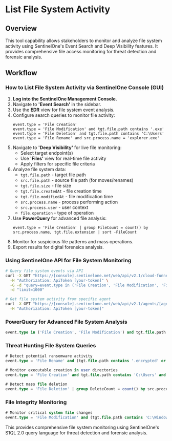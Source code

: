 # List File System Activity

## Overview

This tool capability allows stakeholders to monitor and analyze file system activity using SentinelOne's Event Search and Deep Visibility features. It provides comprehensive file access monitoring for threat detection and forensic analysis.

## Workflow

### How to List File System Activity via SentinelOne Console (GUI)

1. **Log into the SentinelOne Management Console.**
2. Navigate to **'Event Search'** in the sidebar.
3. Use the **EDR** view for file system event analysis.
4. Configure search queries to monitor file activity:
   ```
   event.type = 'File Creation'
   event.type = 'File Modification' and tgt.file.path contains '.exe'
   event.type = 'File Deletion' and tgt.file.path contains 'C:\Users'
   event.type = 'File Rename' and src.process.name = 'explorer.exe'
   ```
5. Navigate to **'Deep Visibility'** for live file monitoring:
   - Select target endpoint(s)
   - Use **'Files'** view for real-time file activity
   - Apply filters for specific file criteria
6. Analyze file system data:
   - `tgt.file.path` - target file path
   - `src.file.path` - source file path (for moves/renames)
   - `tgt.file.size` - file size
   - `tgt.file.createdAt` - file creation time
   - `tgt.file.modifiedAt` - file modification time
   - `src.process.name` - process performing action
   - `src.process.user` - user context
   - `file.operation` - type of operation
7. Use **PowerQuery** for advanced file analysis:
   ```
   event.type = 'File Creation' | group FileCount = count() by src.process.name, tgt.file.extension | sort -FileCount
   ```
8. Monitor for suspicious file patterns and mass operations.
9. Export results for digital forensics analysis.

### Using SentinelOne API for File System Monitoring

```bash
# Query file system events via API
curl -X GET "https://[console].sentinelone.net/web/api/v2.1/cloud-funnel/events" \
  -H "Authorization: ApiToken [your-token]" \
  -G -d "query=event.type in ('File Creation', 'File Modification', 'File Deletion')" \
  -d "limit=1000"

# Get file system activity from specific agent
curl -X GET "https://[console].sentinelone.net/web/api/v2.1/agents/[agent-id]/file-activity" \
  -H "Authorization: ApiToken [your-token]"
```

### PowerQuery for Advanced File System Analysis

```sql
event.type in ('File Creation', 'File Modification') and tgt.file.path contains '.exe' | group FileCount = count(), DistinctPaths = estimate_distinct(tgt.file.path) by src.process.name, src.process.user | filter FileCount > 50 | sort -FileCount
```

### Threat Hunting File System Queries

```sql
# Detect potential ransomware activity
event.type = 'File Rename' and (tgt.file.path contains '.encrypted' or tgt.file.path contains '.locked') | group RenameCount = count() by src.process.name, src.process.user | filter RenameCount > 10

# Monitor executable creation in user directories
event.type = 'File Creation' and tgt.file.path contains 'C:\Users' and tgt.file.path ends_with '.exe' | project src.process.name, src.process.user, tgt.file.path, tgt.file.size

# Detect mass file deletion
event.type = 'File Deletion' | group DeleteCount = count() by src.process.name, src.process.user | filter DeleteCount > 100
```

### File Integrity Monitoring

```sql
# Monitor critical system file changes
event.type = 'File Modification' and (tgt.file.path contains 'C:\Windows\System32' or tgt.file.path contains 'C:\Program Files') and src.process.name not in ('svchost.exe', 'TrustedInstaller.exe') | project src.process.name, src.process.user, tgt.file.path, tgt.file.modifiedAt
```

This provides comprehensive file system monitoring using SentinelOne's S1QL 2.0 query language for threat detection and forensic analysis.